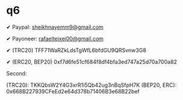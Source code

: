 # q6


✔  Paypal: sheikhnayemm9@gmail.com

✔  Payoneer: rafaelteixei00@gmail.com

✔  (TRC20) TFF71WaRZkLdsTgWfL6bfdGU9QRSvnw3G8

✔  (ERC20, BEP20) 0xf7d6fe51cf684f8df4bfa3ed747a25d70a700a82



Second:

(TRC20): TKKQbsW2Y4G3xrR1i5Qb42ug3nBqSfpH7K
(BEP20, ERC): 0x668B227939CFeEd2e64d378b71406B3e68B22bef
